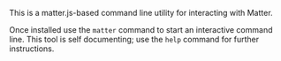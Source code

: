 This is a matter.js-based command line utility for interacting with Matter.

Once installed use the `matter` command to start an interactive command line.  This tool is self documenting;
use the `help` command for further instructions.